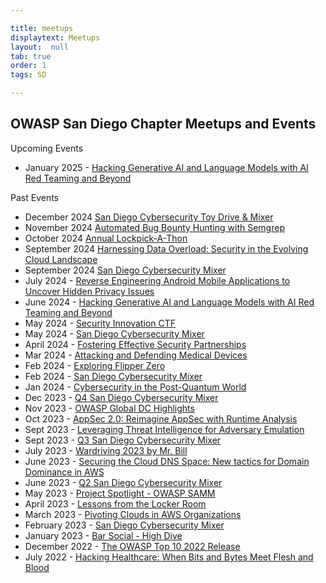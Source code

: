 ```yaml
---

title: meetups
displaytext: Meetups
layout:  null
tab: true
order: 1
tags: SD

---
```


## OWASP San Diego Chapter Meetups and Events

Upcoming Events
* January 2025 - [Hacking Generative AI and Language Models with AI Red Teaming and Beyond](https://www.meetup.com/open-web-application-security-project-san-diego-owasp-sd/events/304584015/)

Past Events

* December 2024 [San Diego Cybersecurity Toy Drive & Mixer](https://www.meetup.com/open-web-application-security-project-san-diego-owasp-sd/events/301858372/)
* November 2024 [Automated Bug Bounty Hunting with Semgrep](https://www.meetup.com/open-web-application-security-project-san-diego-owasp-sd/events/301858370/)
* October 2024 [Annual Lockpick-A-Thon](https://www.meetup.com/open-web-application-security-project-san-diego-owasp-sd/events/301858365/)
* September 2024 [Harnessing Data Overload: Security in the Evolving Cloud Landscape](https://www.meetup.com/open-web-application-security-project-san-diego-owasp-sd/events/303476048/)
* September 2024 [San Diego Cybersecurity Mixer](https://www.meetup.com/open-web-application-security-project-san-diego-owasp-sd/events/302424133/)
* July 2024 - [Reverse Engineering Android Mobile Applications to Uncover Hidden Privacy Issues](https://www.meetup.com/open-web-application-security-project-san-diego-owasp-sd/events/297366305/)
* June 2024 - [Hacking Generative AI and Language Models with AI Red Teaming and Beyond](https://www.meetup.com/open-web-application-security-project-san-diego-owasp-sd/events/297366304/)
* May 2024 - [Security Innovation CTF](https://www.meetup.com/open-web-application-security-project-san-diego-owasp-sd/events/297366303/)
* May 2024 - [San Diego Cybersecurity Mixer](https://www.meetup.com/open-web-application-security-project-san-diego-owasp-sd/events/300170992/)
* April 2024 - [Fostering Effective Security Partnerships](https://www.meetup.com/open-web-application-security-project-san-diego-owasp-sd/events/297366302/)
* Mar 2024 - [Attacking and Defending Medical Devices](https://www.meetup.com/open-web-application-security-project-san-diego-owasp-sd/events/297366301/)
* Feb 2024 - [Exploring Flipper Zero](https://www.meetup.com/open-web-application-security-project-san-diego-owasp-sd/events/297366300/)
* Feb 2024 - [San Diego Cybersecurity Mixer](https://www.meetup.com/open-web-application-security-project-san-diego-owasp-sd/events/298805667/)
* Jan 2024 - [Cybersecurity in the Post-Quantum World](https://www.meetup.com/open-web-application-security-project-san-diego-owasp-sd/events/297366298/)
* Dec 2023 - [Q4 San Diego Cybersecurity Mixer](https://www.meetup.com/open-web-application-security-project-san-diego-owasp-sd/events/290875930/)
* Nov 2023 - [OWASP Global DC Highlights](https://www.meetup.com/open-web-application-security-project-san-diego-owasp-sd/events/297049321/)
* Oct 2023 - [AppSec 2.0: Reimagine AppSec with Runtime Analysis](https://www.meetup.com/open-web-application-security-project-san-diego-owasp-sd/events/295959506/)
* Sept 2023 - [Leveraging Threat Intelligence for Adversary Emulation](https://www.meetup.com/open-web-application-security-project-san-diego-owasp-sd/events/295662091/)
* Sept 2023 - [Q3 San Diego Cybersecurity Mixer](https://www.meetup.com/open-web-application-security-project-san-diego-owasp-sd/events/295034295/)
* July 2023 - [Wardriving 2023 by Mr. Bill](https://www.meetup.com/open-web-application-security-project-san-diego-owasp-sd/events/293458430/)
* June 2023 - [Securing the Cloud DNS Space: New tactics for Domain Dominance in AWS](https://www.meetup.com/open-web-application-security-project-san-diego-owasp-sd/events/bcnwbsyfcjbtb/)
* June 2023 - [Q2 San Diego Cybersecurity Mixer](https://www.meetup.com/open-web-application-security-project-san-diego-owasp-sd/events/293452416/)
* May 2023 - [Project Spotlight - OWASP SAMM](https://www.meetup.com/open-web-application-security-project-san-diego-owasp-sd/events/bcnwbsyfcfbvb/)
* April 2023 - [Lessons from the Locker Room](https://www.meetup.com/open-web-application-security-project-san-diego-owasp-sd/events/bcnwbsyfcgbbc/)
* March 2023 - [Pivoting Clouds in AWS Organizations](https://www.meetup.com/open-web-application-security-project-san-diego-owasp-sd/events/bcnwbsyfcdbvb/)
* February 2023 - [San Diego Cybersecurity Mixer](https://www.meetup.com/open-web-application-security-project-san-diego-owasp-sd/events/bcnwbsyfchbxb/)
* January 2023 - [Bar Social - High Dive](https://www.meetup.com/open-web-application-security-project-san-diego-owasp-sd/events/bcnwbsyfccbzb/)
* December 2022 - [The OWASP Top 10 2022 Release](https://www.meetup.com/open-web-application-security-project-san-diego-owasp-sd/events/bcnwbsydcqbtb/)
* July 2022 - [Hacking Healthcare: When Bits and Bytes Meet Flesh and Blood](https://www.meetup.com/open-web-application-security-project-san-diego-owasp-sd/events/bcnwbsydckbcc/)
